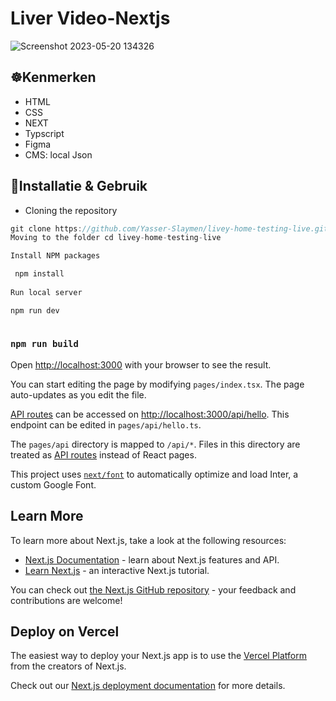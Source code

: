 # Liver Video-Nextjs

![Screenshot 2023-05-20 134326](https://github.com/Yasser-Slaymen/livery-video-homepage-next/assets/90189815/0255b8cc-7bcb-4c3c-8bc9-419615d2066d)

## ☸️Kenmerken
* HTML
* CSS
* NEXT
* Typscript
* Figma
* CMS: local Json


## 🧭Installatie & Gebruik
* Cloning the repository
```javascript 
git clone https://github.com/Yasser-Slaymen/livey-home-testing-live.git
Moving to the folder cd livey-home-testing-live

Install NPM packages

 npm install
 
Run local server

npm run dev
   
```


### `npm run build`


Open [http://localhost:3000](http://localhost:3000) with your browser to see the result.

You can start editing the page by modifying `pages/index.tsx`. The page auto-updates as you edit the file.

[API routes](https://nextjs.org/docs/api-routes/introduction) can be accessed on [http://localhost:3000/api/hello](http://localhost:3000/api/hello). This endpoint can be edited in `pages/api/hello.ts`.

The `pages/api` directory is mapped to `/api/*`. Files in this directory are treated as [API routes](https://nextjs.org/docs/api-routes/introduction) instead of React pages.

This project uses [`next/font`](https://nextjs.org/docs/basic-features/font-optimization) to automatically optimize and load Inter, a custom Google Font.

## Learn More

To learn more about Next.js, take a look at the following resources:

- [Next.js Documentation](https://nextjs.org/docs) - learn about Next.js features and API.
- [Learn Next.js](https://nextjs.org/learn) - an interactive Next.js tutorial.

You can check out [the Next.js GitHub repository](https://github.com/vercel/next.js/) - your feedback and contributions are welcome!

## Deploy on Vercel

The easiest way to deploy your Next.js app is to use the [Vercel Platform](https://vercel.com/new?utm_medium=default-template&filter=next.js&utm_source=create-next-app&utm_campaign=create-next-app-readme) from the creators of Next.js.

Check out our [Next.js deployment documentation](https://nextjs.org/docs/deployment) for more details.
